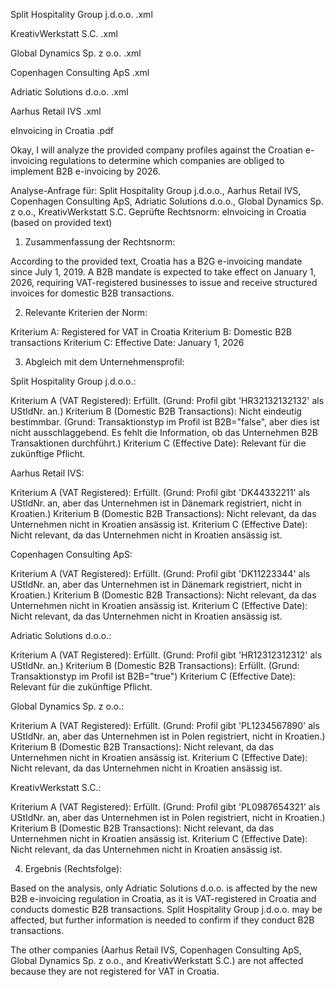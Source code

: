 
Split Hospitality Group j.d.o.o. .xml
	
	
KreativWerkstatt S.C. .xml
	
	
Global Dynamics Sp. z o.o. .xml
	
	
Copenhagen Consulting ApS .xml
	
	
Adriatic Solutions d.o.o. .xml
	
	
Aarhus Retail IVS .xml
	
	
eInvoicing in Croatia .pdf

Okay, I will analyze the provided company profiles against the Croatian e-invoicing regulations to determine which companies are obliged to implement B2B e-invoicing by 2026.

Analyse-Anfrage für: Split Hospitality Group j.d.o.o., Aarhus Retail IVS, Copenhagen Consulting ApS, Adriatic Solutions d.o.o., Global Dynamics Sp. z o.o., KreativWerkstatt S.C.
Geprüfte Rechtsnorm: eInvoicing in Croatia (based on provided text)

1. Zusammenfassung der Rechtsnorm:

According to the provided text, Croatia has a B2G e-invoicing mandate since July 1, 2019. A B2B mandate is expected to take effect on January 1, 2026, requiring VAT-registered businesses to issue and receive structured invoices for domestic B2B transactions.

2. Relevante Kriterien der Norm:

Kriterium A: Registered for VAT in Croatia
Kriterium B: Domestic B2B transactions
Kriterium C: Effective Date: January 1, 2026

3. Abgleich mit dem Unternehmensprofil:

Split Hospitality Group j.d.o.o.:

Kriterium A (VAT Registered): Erfüllt. (Grund: Profil gibt 'HR32132132132' als UStIdNr. an.)
Kriterium B (Domestic B2B Transactions): Nicht eindeutig bestimmbar. (Grund: Transaktionstyp im Profil ist B2B="false", aber dies ist nicht ausschlaggebend. Es fehlt die Information, ob das Unternehmen B2B Transaktionen durchführt.)
Kriterium C (Effective Date): Relevant für die zukünftige Pflicht.

Aarhus Retail IVS:

Kriterium A (VAT Registered): Erfüllt. (Grund: Profil gibt 'DK44332211' als UStIdNr. an, aber das Unternehmen ist in Dänemark registriert, nicht in Kroatien.)
Kriterium B (Domestic B2B Transactions): Nicht relevant, da das Unternehmen nicht in Kroatien ansässig ist.
Kriterium C (Effective Date): Nicht relevant, da das Unternehmen nicht in Kroatien ansässig ist.

Copenhagen Consulting ApS:

Kriterium A (VAT Registered): Erfüllt. (Grund: Profil gibt 'DK11223344' als UStIdNr. an, aber das Unternehmen ist in Dänemark registriert, nicht in Kroatien.)
Kriterium B (Domestic B2B Transactions): Nicht relevant, da das Unternehmen nicht in Kroatien ansässig ist.
Kriterium C (Effective Date): Nicht relevant, da das Unternehmen nicht in Kroatien ansässig ist.

Adriatic Solutions d.o.o.:

Kriterium A (VAT Registered): Erfüllt. (Grund: Profil gibt 'HR12312312312' als UStIdNr. an.)
Kriterium B (Domestic B2B Transactions): Erfüllt. (Grund: Transaktionstyp im Profil ist B2B="true")
Kriterium C (Effective Date): Relevant für die zukünftige Pflicht.

Global Dynamics Sp. z o.o.:

Kriterium A (VAT Registered): Erfüllt. (Grund: Profil gibt 'PL1234567890' als UStIdNr. an, aber das Unternehmen ist in Polen registriert, nicht in Kroatien.)
Kriterium B (Domestic B2B Transactions): Nicht relevant, da das Unternehmen nicht in Kroatien ansässig ist.
Kriterium C (Effective Date): Nicht relevant, da das Unternehmen nicht in Kroatien ansässig ist.

KreativWerkstatt S.C.:

Kriterium A (VAT Registered): Erfüllt. (Grund: Profil gibt 'PL0987654321' als UStIdNr. an, aber das Unternehmen ist in Polen registriert, nicht in Kroatien.)
Kriterium B (Domestic B2B Transactions): Nicht relevant, da das Unternehmen nicht in Kroatien ansässig ist.
Kriterium C (Effective Date): Nicht relevant, da das Unternehmen nicht in Kroatien ansässig ist.

4. Ergebnis (Rechtsfolge):

Based on the analysis, only Adriatic Solutions d.o.o. is affected by the new B2B e-invoicing regulation in Croatia, as it is VAT-registered in Croatia and conducts domestic B2B transactions. Split Hospitality Group j.d.o.o. may be affected, but further information is needed to confirm if they conduct B2B transactions.

The other companies (Aarhus Retail IVS, Copenhagen Consulting ApS, Global Dynamics Sp. z o.o., and KreativWerkstatt S.C.) are not affected because they are not registered for VAT in Croatia.
